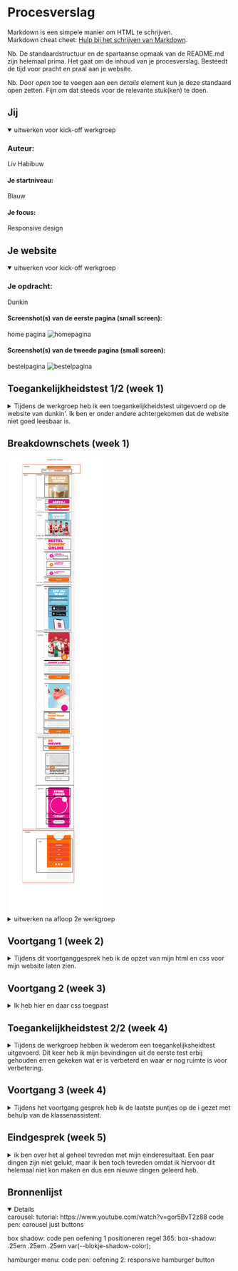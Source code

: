 # Procesverslag
Markdown is een simpele manier om HTML te schrijven.  
Markdown cheat cheet: [Hulp bij het schrijven van Markdown](https://github.com/adam-p/markdown-here/wiki/Markdown-Cheatsheet).

Nb. De standaardstructuur en de spartaanse opmaak van de README.md zijn helemaal prima. Het gaat om de inhoud van je procesverslag. Besteedt de tijd voor pracht en praal aan je website.

Nb. Door *open* toe te voegen aan een *details* element kun je deze standaard open zetten. Fijn om dat steeds voor de relevante stuk(ken) te doen.





## Jij

<details open>
  <summary>uitwerken voor kick-off werkgroep</summary>

  ### Auteur:
  Liv Habibuw

  #### Je startniveau:
  Blauw

  #### Je focus:
  Responsive design
 
</details>





## Je website

<details open>
  <summary>uitwerken voor kick-off werkgroep</summary>

  ### Je opdracht:
  Dunkin

  #### Screenshot(s) van de eerste pagina (small screen): 
  home pagina
  <img src="readme-images/homepagina.jpg" width="375px" alt="homepagina">

  #### Screenshot(s) van de tweede pagina (small screen):
  bestelpagina
  <img src="readme-images/bestelpagina.jpg" width="375px" alt="bestelpagina">
 
</details>



## Toegankelijkheidstest 1/2 (week 1)

<details>
  <summary>Tijdens de werkgroep heb ik een toegankelijkheidstest uitgevoerd op de website van dunkin'. Ik ben er onder andere achtergekomen dat de website niet goed leesbaar is.</summary>

  ### Bevindingen
  1. niet alle buttons lijken klikbaar door de kleur (grijs) 
  2. het lettertype is onduidelij voor paragrafen en kleine knoppen
  3. de knoppen van de sliders lijken niet klikbaar
  4. sommige teksten zijn lichtgrijs dit is goed leesbaar
  5. kleine witte letters op een donkerroze achtergrond is niet goed leesbaar

  #### Screenreader
  - wanneer je op een tekstvlak staat word er niet gezet waarvoor het voor textvlak is.(bijvoorbeeld je postcode invullen)
  - bestellen ging wel redelijk
  - alle klik bare elementen waren toegankelijk met tab. 
  

  Hier een omschrijving van hoe het opgelost kan worden (met indien nodig afbeeldingen)
  Labels toevoegen aan invoer velden zodat de screenreader kan lezen wat voor invoer velt het is.


  #### Muis en Toetsenbord 
 Met het muis en toetsenbord heb ik geen problemen ondervonden omdat alle klikbare elementen klikaar waren met tab.
  
  #### Motoriek (shocks, elastiekjes)
  Hier korte omschrijving (met indien nodig afbeeldingen)
  drie elastiekjes:
  - je kan niet scrollen
  - type duurt langer

  Hier een omschrijving van hoe het opgelost kan worden (met indien nodig afbeeldingen)
Je kan de pijlen op het toetsenbord gebruiken om te scrollen.

  #### Visueel (brillen, contrast, kleurenblind, dark/light). 
  Hier korte omschrijving (met indien nodig afbeeldingen)
  Blurred vision:
  - de kleine letters zijn niet meer leesbaar.
  - grote (kop)teksten en afbeeldingen zijn leesbaar en te zien.
  
  Hier een omschrijving van hoe het opgelost kan worden (met indien nodig afbeeldingen)
  - duidelijker contrast kleuren zwart in plaats van zwart. 
  - grotere teksten.

</details>

## Breakdownschets (week 1)
<img src='readme-images/breakdownSchets.pdf' alt='breakdown schets pdf'>

<details>
  <summary>uitwerken na afloop 2e werkgroep</summary>

  ### de hele pagina: 
  <img src="readme-images/breakdown_schets.jpg" width="375px" alt="afbeelding breakdown schets van de hele pagina">

  ### dynamisch deel (bijv menu): 
  <img src="readme-images/breakdown_menu.jpg" width="375px" alt="breakdown van het menu">

  ### wellicht nog een dynamisch deel (bijv filter): 
  <img src="readme-images/breakdown_menu" width="375px" alt="breakdown van menu">

</details>





## Voortgang 1 (week 2)

<details>
  <summary>Tijdens dit voortganggesprek heb ik de opzet van mijn html en css voor mijn website laten zien.</summary>

  ### Stand van zaken
  Het opzetten van de basis structuur van zowel html en css was goed te doen. 
 
  ### Agenda voor meeting
  samen met je groepje opstellen

  | student 1      | student 2          | student 3    | student 4        |
  | ---            | ---                | ---          | ---              |
  | dit bespreken  | en dit             | en ik dit    | en dan ik dat    |
  | en dat ook nog | dit als er tijd is | nog een punt | dit wil ik zeker |
  | ...            | ...                | ...          | ...              |


  ### Verslag van meeting
  hier na afloop snel de uitkomsten van de meeting vastleggen

  - De basis van de html code is goed.

</details>





## Voortgang 2 (week 3)

<details>
  <summary>Ik heb hier en daar css toegpast</summary>

  ### Stand van zaken
  - ik heb css toegepast op mijn website
  - ik vind het alleen lastig om elementen de juiste maat te geven 
  - ik vind het nog lastig om elementen te positioneren 


  ### Agenda voor meeting
  samen met je groepje opstellen

  | student 1      | student 2          | student 3    | student 4        |
  | ---            | ---                | ---          | ---              |
  | dit bespreken  | en dit             | en ik dit    | en dan ik dat    |
  | en dat ook nog | dit als er tijd is | nog een punt | dit wil ik zeker |
  | ...            | ...                | ...          | ...              |


  ### Verslag van meeting
  hier na afloop snel de uitkomsten van de meeting vastleggen

  - De structuur van mijn css is overzichtelijk.
  - De witruimte om de website moet weg door >> body margin en padding van 0 geven.
  - De blokke moeten het juiste formaat krijgen door >> grid en min en max width te geven
  - je kan de website inspecteren en dan zien wat de afmeting is.
  - maak afbeeldingen display: block; zodat ze binnen het scherm blijven.

</details>





## Toegankelijkheidstest 2/2 (week 4)

<details>
  <summary>Tijdens de werkgroep hebben ik wederom een toegankelijksheidtest uitgevoerd. Dit keer heb ik mijn bevindingen uit de eerste test erbij gehouden en en gekeken wat er is verbeterd en waar er nog ruimte is voor verbetering. </summary>

  ### Bevindingen
 - De tekst is beter te lezen (ik heb de tekst zwart gemaakt in plaats van lichtgrijs)
 - De tekst is groter 
 - Knopen zien er klikbaar uit (ik heb de knoppen een andere kleur gegeven in plaats van grijs)
 - De kleurcontrast is verbeterd (tekstkleur veranderd op achtergrond).

  #### Screenreader
 De screenreader geeft nog steeds niet aan wat voor tekstvlak het is hier zou ik dus nog labels aan toe kunnen voegen voor de screenreader.


  #### Muis en Toetsenbord 
 wederom ook dit keer geen problemen gevonden.


  #### Motoriek (shocks, elastiekjes)
  scrollen is nog steeds lastig maar dat kan alleen verholpen worden door de pijltjes op het toetsen bord te gebruiken. 

  #### Visueel (brillen, contrast, kleurenblind, dark/light). 
  Het contrast op de site is beter 
  - kleuren verandert 
  - font size groter 
  - font color verandert 
  - minder vette font gebruikt

</details>





## Voortgang 3 (week 4)

<details>
  <summary>Tijdens het voortgang gesprek heb ik de laatste puntjes op de i gezet met behulp van de klassenassistent.</summary>

  ### Stand van zaken
  De website heeft CSS maar is nog niet responsive.


  ### Agenda voor meeting
  samen met je groepje opstellen

  | student 1      | student 2          | student 3    | student 4        |
  | ---            | ---                | ---          | ---              |
  | dit bespreken  | en dit             | en ik dit    | en dan ik dat    |
  | en dat ook nog | dit als er tijd is | nog een punt | dit wil ik zeker |
  | ...            | ...                | ...          | ...              |


  ### Verslag van meeting
  hier na afloop snel de uitkomsten van de meeting vastleggen

  - Ine heeft een code geschreven waarmee de items in de header naast elkaar komen zonder dat de items die uit beeld zijn erbij komen.
  - Het is me niet gelukt om ines code toe te passen.
  - Uiteindelij heb ik zelf een code gemaakt maar nu als het scherm groter word kan ik hem niet responsive maken omdat ze niet in de zelfde container zitten.
  - de order button blijft nu staan ook als je scrolled.
  - met z-index kan de header over de afbeeldingen heen scrollen en heb je niet meer dat ze overlappen.

</details>





## Eindgesprek (week 5)

<details>
  <summary>ik ben over het al geheel tevreden met mijn einderesultaat. Een paar dingen zijn niet gelukt, maar ik ben toch tevreden omdat ik hiervoor dit helemaal niet kon maken en dus een nieuwe dingen geleerd heb.</summary>

  ### Je uitkomst - karakteristiek screenshots:
  <img src="readme-images/eindresultaat1.png" width="375px" alt="eindresultaat home pagina">
  <img src="readme-images/eindresultaat2.png" width="375px" alt="eindresultaat home pagina">
  


  ### Dit ging goed/Heb ik geleerd: 
1. ik heb geleerd dat er drie manieren zijn om te positioneren : flexbox , grid en position
2. ik heb geleerd hoe je position kunt toepassen
  <img src="readme-images/position.jpg" width="375px" alt="foto position toegepast">
3. ik heb geleerd hoe je effecten zoals box shadow en rotate kunt toepassen.
4. Ik heb geleerd wat media queries zijn en hoe je ze kunt gebruiken.
5. ik heb geleerd wat z-index is 
6. ik heb geleerd hoe je een werkend hamburger menu kunt maken met js
  <img src="readme-images/hamburger.jpg" width="375px" alt="foto hamburgermenu">
  
  verbeterd herkansing website:
  1. home opnieuw pagina gemaakt 
2. z-index toegepast (dus ziet er niet meer raar uit met scrollen)
3. position verwijderd waar niet nodig 
4. git hub aangevuld 
5. order knop fixed position gelukt 

  ### Dit was lastig/Is niet gelukt:
  Korte omschrijving met plaatjes
  1. De website is niet helemaal responsive.
  <img src="readme-images/responsive.jpg" width="375px" alt="bummer">
  
  2. waarom word de vormgeving van de eerste section in de main ook toegepast op de eerste section in de footer terwijl ik dat niet zo heb geschreven in css?
>> ik heb het nagekeken maar kan niet vinden waar het aan ligt. Ik heb ook geprobeerd de css regels onderaan te schrijven. zodat als het toch zou liggen aan verkeerde selectoren hij het zou overschijven. maar dat werkt alsnog niet. (het principe werkt is op de blog hetzelfde dus ik heb wel zien dat ik snap hoe het werkt.  
  <img src="readme-images/footer.jpg" width="375px" alt="bummer">
  
  3. order knop blijft staan ook al is het menu uitgeklapt. 
een lagere z-index geven werkt niet wat wel? 
  <img src="readme-images/order.jpg" width="375px" alt="bummer">
  
  4. het is me gelukt een achtegrond img toe te passen, alleen staat hij niet zoals ik hem hebben wil.
  <img src="readme-images/achtergrond.jpg" width="375px" alt="bummer">
</details>





## Bronnenlijst

<details open>
carousel:
tutorial: https://www.youtube.com/watch?v=gor5BvT2z88
code pen: carousel just buttons 

box shadow:
code pen oefening 1 positioneren
regel 365: box-shadow: .25em .25em .25em var(--blokje-shadow-color);
   
hamburger menu:
code pen: oefening 2: responsive hamburger button

</details>
